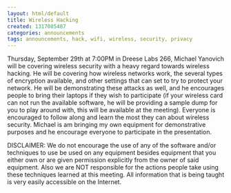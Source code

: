 ```yaml
---
layout: html/default
title: Wireless Hacking
created: 1317085487
categories: announcements
tags: announcements, hack, wifi, wireless, security, privacy
---
```

Thursday, September 29th at 7:00PM in Dreese Labs 266, Michael Yanovich will be covering wireless security with a heavy regard towards wireless hacking. He will be covering how wireless networks work, the several types of encryption available, and other settings that can set to try to protect your network. He will be demonstrating these attacks as well, and he encourages people to bring their laptops if they wish to participate (if your wireless card can not run the available software, he will be providing a sample dump for you to play around with, this will be available at the meeting). Everyone is encouraged to follow along and learn the most they can about wireless security.  Michael is am bringing my own equipment for demonstrative purposes and he encourage everyone to participate in the presentation.

DISCLAIMER: We do not encourage the use of any of the software and/or techniques to use be used on any equipment besides equipment that you either own or are given permission explicitly from the owner of said equipment. Also we are NOT responsible for the actions people take using these techniques learned at this meeting. All information that is being taught is very easily accessible on the Internet.
